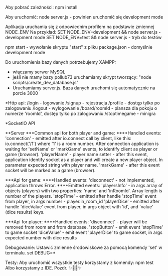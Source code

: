 Aby pobrać zależności:
npm install

Aby uruchomić:
node server.js - powinien uruchomić się development mode

Aplikacja uruchamia się z odpowiednim profilem na podstawie zmiennej NODE_ENV
Na przykład:
SET NODE_ENV=development && node server.js - development mode
SET NODE_ENV=test && node server.js - tryb do testów

npm start - wywołanie skryptu "start" z pliku package.json - domyślnie development mode

Do uruchomienia bazy danych potrzebujemy XAMPP:
- włączamy serwer MySQL
- jeśli nie mamy bazy pollub73 uruchamiamy skrypt tworzący: "node scripts/create_dev_database.js" 
- Uruchamiamy server.js. Baza danych uruchomi się automatycznie na porcie 3000

*Http api:
/login - logowanie
/signup - rejestracja
/profile - dostęp tylko po zalogowaniu
/logout - wylogowanie
/board/roomId - plansza dla pokoju o numerze 'roomId', dostęp tylko po zalogowaniu
/stoptimegame - minigra

*SocketIO API

**Server
***Common api for both player and game:
****Handled events:
'connection' - emitted after io.connect call by client, like this:
    io.connect('/1')
where '1' is a room number.
After connection application is waiting for 'setName' or 'markGame' events, to identify client as player or game (browser).
'playerName' - player name setter - after this event, application identify socket as a player and will create a new player object. In parameter expected string with player name.
'markGame' - after this event socket will be marked as a game (browser).

***Api for game:
****Handled events:
'disconnect' - not implemented, application throws Error.
****Emitted events:
'playersInfo' - in args array of objects (players) with two properties: 'name' and 'inRoomId'. Array length is number of the players.
'stopTime' - emitted after handle 'stopTime' event from player, in args number - player.in_room_id
'playerDice' - emitted after handle 'diceValue' event from player, in args object with 'id', and 'value' (dice results) keys.

***Api for player:
****Handled events:
'disconnect' - player will be removed from room and from database.
'stopButton' - emit event 'stopTime' to game socket
'diceValue' - emit event 'playerDice' to game socket, in args expected number with dice results

Debugowanie:
Ustawić zmienne środowiskowe za pomocą komendy 'set' w terminalu.
set DEBUG=*

Testy:
Aby uruchomić wszystkie testy korzystamy z komendy:
    npm test
Albo korzystamy z IDE. Pozdr.
✨🐢🚀✨

